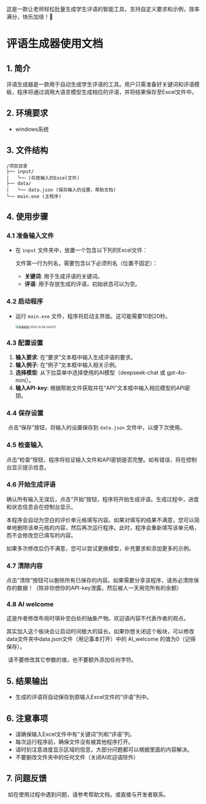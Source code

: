 这是一款让老师轻松批量生成学生评语的智能工具，支持自定义要求和示例，效率满分，快乐加倍！🎉

# 评语生成器使用文档

## 1. 简介
​	评语生成器是一款用于自动生成学生评语的工具。用户只需准备好关键词和评语模板，程序将通过调用大语言模型生成相应的评语，并将结果保存至Excel文件中。

## 2. 环境要求
- windows系统

## 3. 文件结构
```
/项目目录
├── input/
│   └── (存放输入的Excel文件)
├── data/
│   └── data.json (保存输入的设置，帮助文档)
└── main.exe (主程序)
```

## 4. 使用步骤

### 4.1 准备输入文件
- 在 `input` 文件夹中，放置一个包含以下列的Excel文件：

  文件第一行为列名，需要包含以下必须列名（位置不固定）：

  - **关键词**: 用于生成评语的关键词。
  - **评语**: 用于存放生成的评语，初始状态可以为空。

### 4.2 启动程序
- 运行 `main.exe` 文件，程序将启动主界面。这可能需要10到20秒。

  <img src="D:\Screenshots\屏幕截图 2024-10-06 224037.png" alt="屏幕截图 2024-10-06 224037" style="zoom:50%;" />

### 4.3 配置设置
1. **输入要求**: 在“要求”文本框中输入生成评语的要求。
2. **输入例子**: 在“例子”文本框中输入相关示例。
3. **选择模型**: 从下拉菜单中选择使用的AI模型（deepseek-chat 或 gpt-4o-mini）。
4. **输入API-key**: 根据帮助文件获取并在“API”文本框中输入相应模型的API密钥。

### 4.4 保存设置
​	点击“保存”按钮，将输入的设置保存到 `data.json` 文件中，以便下次使用。

### 4.5 检查输入
​	点击“检查”按钮，程序将验证输入文件和API密钥是否完整。如有错误，将在控制台显示提示信息。

### 4.6 开始生成评语
​	确认所有输入无误后，点击“开始”按钮，程序将开始生成评语。生成过程中，进度和状态信息会在控制台显示。

​	本程序会自动为空白的评价单元格填写内容。如果对填写的结果不满意，您可以简单地删除该单元格的内容，然后再次运行程序。此时，程序会重新填写该单元格，而不会修改您已填写的内容。

​	如果多次修改后仍不满意，您可以尝试更换模型，补充要求和添加更多的示例。

### 4.7 清除内容

​	点击“清除”按钮可以删除所有已保存的内容。如果需要分享该程序，请务必清除保存的数据！（除非你想你的API-key泄露，然后被人一天用完所有的余额）

### 4.8 AI welcome

​	这是作者修改布局时填补空白处的抽象产物。欢迎语内容不代表作者的观点。

​	其实加入这个板块会让启动时间极大的延长。如果你想关闭这个板块，可以修改data文件夹中data.json文件（用记事本打开）中的 AI_welcome 的值为0（记得保存）。

​	请不要修改其它参数的值，也不要额外添加任何字符。

## 5. 结果输出
- 生成的评语将自动保存到原输入Excel文件的“评语”列中。

## 6. 注意事项
- 请确保输入Excel文件中有“关键词”列和“评语”列。
- 每次运行程序前，确保文件没有被其他程序打开。
- 请时刻注意进度显示区域的信息，大部分问题都可以根据里面的内容解决。
- 不要删改文件夹中的任何文件（关闭AI欢迎语除外）

## 7. 问题反馈

​	如在使用过程中遇到问题，请参考帮助文档，或直接与开发者联系。




